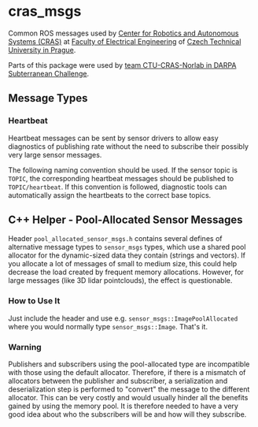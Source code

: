 # cras_msgs

Common ROS messages used by [Center for Robotics and Autonomous Systems (CRAS)](https://robotics.fel.cvut.cz/cras/) at [Faculty of Electrical Engineering](https://fel.cvut.cz/) of [Czech Technical University in Prague](https://www.cvut.cz).

Parts of this package were used by [team CTU-CRAS-Norlab in DARPA Subterranean Challenge](https://robotics.fel.cvut.cz/cras/darpa-subt/).

## Message Types

### Heartbeat

Heartbeat messages can be sent by sensor drivers to allow easy diagnostics of publishing rate without the need to
subscribe their possibly very large sensor messages.

The following naming convention should be used. If the sensor topic is `TOPIC`, the corresponding heartbeat messages
should be published to `TOPIC/heartbeat`. If this convention is followed, diagnostic tools can automatically assign
the heartbeats to the correct base topics.

## C++ Helper - Pool-Allocated Sensor Messages

Header `pool_allocated_sensor_msgs.h` contains several defines of alternative message types to `sensor_msgs` types,
which use a shared pool allocator for the dynamic-sized data they contain (strings and vectors). If you allocate a lot
of messages of small to medium size, this could help decrease the load created by frequent memory allocations. However,
for large messages (like 3D lidar pointclouds), the effect is questionable.

### How to Use It

Just include the header and use e.g. `sensor_msgs::ImagePoolAllocated` where you would normally type
`sensor_msgs::Image`. That's it.

### Warning

Publishers and subscribers using the pool-allocated type are incompatible with those using the default allocator.
Therefore, if there is a mismatch of allocators between the publisher and subscriber, a serialization and
deserialization step is performed to "convert" the message to the different allocator. This can be very costly and would
usually hinder all the benefits gained by using the memory pool. It is therefore needed to have a very good idea about
who the subscribers will be and how will they subscribe.